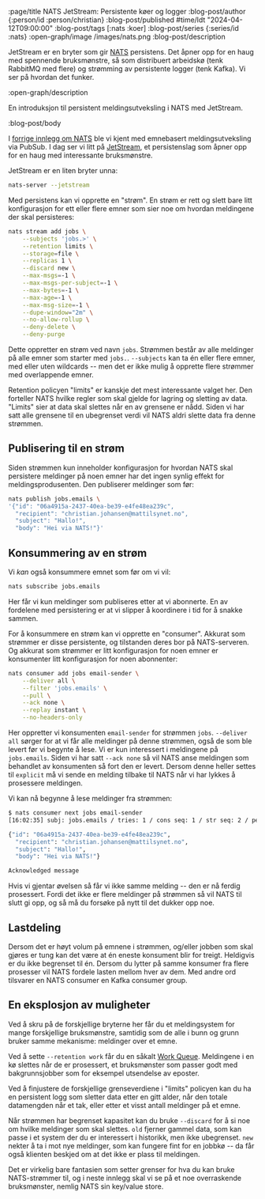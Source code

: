 :page/title NATS JetStream: Persistente køer og logger
:blog-post/author {:person/id :person/christian}
:blog-post/published #time/ldt "2024-04-12T09:00:00"
:blog-post/tags [:nats :koer]
:blog-post/series {:series/id :nats}
:open-graph/image /images/nats.png
:blog-post/description

JetStream er en bryter som gir [NATS](https://nats.io) persistens. Det åpner opp
for en haug med spennende bruksmønstre, så som distribuert arbeidskø (tenk
RabbitMQ med flere) og strømming av persistente logger (tenk Kafka). Vi ser på
hvordan det funker.

:open-graph/description

En introduksjon til persistent meldingsutveksling i NATS med JetStream.

:blog-post/body

I [forrige innlegg om NATS](/intro-til-nats/) ble vi kjent med emnebasert
meldingsutveksling via PubSub. I dag ser vi litt på
[JetStream](https://docs.nats.io/nats-concepts/jetstream), et persistenslag som
åpner opp for en haug med interessante bruksmønstre.

JetStream er en liten bryter unna:

```sh
nats-server --jetstream
```

Med persistens kan vi opprette en "strøm". En strøm er rett og slett bare litt
konfigurasjon for ett eller flere emner som sier noe om hvordan meldingene der
skal persisteres:

```sh
nats stream add jobs \
    --subjects 'jobs.>' \
    --retention limits \
    --storage=file \
    --replicas 1 \
    --discard new \
    --max-msgs=-1 \
    --max-msgs-per-subject=-1 \
    --max-bytes=-1 \
    --max-age=-1 \
    --max-msg-size=-1 \
    --dupe-window="2m" \
    --no-allow-rollup \
    --deny-delete \
    --deny-purge
```

Dette oppretter en strøm ved navn `jobs`. Strømmen består av alle meldinger på
alle emner som starter med `jobs.`. `--subjects` kan ta én eller flere emner,
med eller uten wildcards -- men det er ikke mulig å opprette flere strømmer med
overlappende emner.

Retention policyen "limits" er kanskje det mest interessante valget her. Den
forteller NATS hvilke regler som skal gjelde for lagring og sletting av data.
"Limits" sier at data skal slettes når en av grensene er nådd. Siden vi har satt
alle grensene til en ubegrenset verdi vil NATS aldri slette data fra denne
strømmen.

## Publisering til en strøm

Siden strømmen kun inneholder konfigurasjon for hvordan NATS skal persistere
meldinger på noen emner har det ingen synlig effekt for meldingsprodusenten. Den
publiserer meldinger som før:

```sh
nats publish jobs.emails \
'{"id": "06a4915a-2437-40ea-be39-e4fe48ea239c",
  "recipient": "christian.johansen@mattilsynet.no",
  "subject": "Hallo!",
  "body": "Hei via NATS!"}'
```

## Konsummering av en strøm

Vi _kan_ også konsummere emnet som før om vi vil:

```sh
nats subscribe jobs.emails
```

Her får vi kun meldinger som publiseres etter at vi abonnerte. En av fordelene
med persistering er at vi slipper å koordinere i tid for å snakke sammen.

For å konsummere en strøm kan vi opprette en "consumer". Akkurat som strømmer er
disse persistente, og tilstanden deres bor på NATS-serveren. Og akkurat som
strømmer er litt konfigurasjon for noen emner er konsumenter litt konfigurasjon
for noen abonnenter:

```sh
nats consumer add jobs email-sender \
    --deliver all \
    --filter 'jobs.emails' \
    --pull \
    --ack none \
    --replay instant \
    --no-headers-only
```

Her oppretter vi konsumenten `email-sender` for strømmen `jobs`. `--deliver all`
sørger for at vi får alle meldinger på denne strømmen, også de som ble levert
før vi begynte å lese. Vi er kun interessert i meldingene på `jobs.emails`.
Siden vi har satt `--ack none` så vil NATS anse meldingen som behandlet av
konsumenten så fort den er levert. Dersom denne heller settes til `explicit` må
vi sende en melding tilbake til NATS når vi har lykkes å prosessere meldingen.

Vi kan nå begynne å lese meldinger fra strømmen:

```sh
$ nats consumer next jobs email-sender
[16:02:35] subj: jobs.emails / tries: 1 / cons seq: 1 / str seq: 2 / pending: 1

{"id": "06a4915a-2437-40ea-be39-e4fe48ea239c",
  "recipient": "christian.johansen@mattilsynet.no",
  "subject": "Hallo!",
  "body": "Hei via NATS!"}

Acknowledged message
```

Hvis vi gjentar øvelsen så får vi ikke samme melding -- den er nå ferdig
prosessert. Fordi det ikke er flere meldinger på strømmen så vil NATS til slutt
gi opp, og så må du forsøke på nytt til det dukker opp noe.

## Lastdeling

Dersom det er høyt volum på emnene i strømmen, og/eller jobben som skal gjøres
er tung kan det være at én eneste konsument blir for treigt. Heldigvis er du
ikke begrenset til én. Dersom du lytter på samme konsumer fra flere prosesser
vil NATS fordele lasten mellom hver av dem. Med andre ord tilsvarer en NATS
consumer en Kafka consumer group.

## En eksplosjon av muligheter

Ved å skru på de forskjellige bryterne her får du et meldingsystem for mange
forskjellige bruksmønstre, samtidig som de alle i bunn og grunn bruker samme
mekanisme: meldinger over et emne.

Ved å sette `--retention work` får du en såkalt [Work
Queue](https://docs.nats.io/nats-concepts/core-nats/queue#stream-as-a-queue).
Meldingene i en kø slettes når de er prosessert, et bruksmønster som passer godt
med bakgrunnsjobber som for eksempel utsendelse av eposter.

Ved å finjustere de forskjellige grenseverdiene i "limits" policyen kan du ha en
persistent logg som sletter data etter en gitt alder, når den totale datamengden
når et tak, eller etter et visst antall meldinger på et emne.

Når strømmen har begrenset kapasitet kan du bruke `--discard` for å si noe om
hvilke meldinger som skal slettes. `old` fjerner gammel data, som kan passe i et
system der du er interessert i historikk, men ikke ubegrenset. `new` nekter å ta
i mot nye meldinger, som kan fungere fint for en jobbkø -- da får også klienten
beskjed om at det ikke er plass til meldingen.

Det er virkelig bare fantasien som setter grenser for hva du kan bruke
NATS-strømmer til, og i neste innlegg skal vi se på et noe overraskende
bruksmønster, nemlig NATS sin key/value store.
